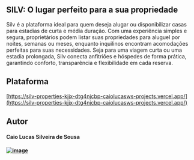## SILV: O lugar perfeito para a sua propriedade


Silv é a plataforma ideal para quem deseja alugar ou disponibilizar casas para estadias de curta e média duração. Com uma experiência simples e segura, proprietários podem listar suas propriedades para aluguel por noites, semanas ou meses, enquanto inquilinos encontram acomodações perfeitas para suas necessidades. Seja para uma viagem curta ou uma estadia prolongada, Silv conecta anfitriões e hóspedes de forma prática, garantindo conforto, transparência e flexibilidade em cada reserva.

## Plataforma
[https://silv-properties-kjjx-dtg4njcbp-caiolucasws-projects.vercel.app/](https://silv-properties-kjjx-dtg4njcbp-caiolucasws-projects.vercel.app/)

## Autor
#### Caio Lucas Silveira de Sousa
####  [![image](https://img.shields.io/badge/LinkedIn-0077B5?style=for-the-badge&logo=linkedin&logoColor=white)](https://linkedin.com/in/caiolsds)
